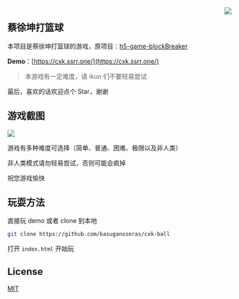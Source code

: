 <img src="https://i.imgur.com/4sJaCcI.png" align=right />

## 蔡徐坤打篮球

本项目是蔡徐坤打篮球的游戏，原项目：[h5-game-blockBreaker](https://github.com/yangyunhe369/h5-game-blockBreaker)

**Demo**：[https://cxk.ssrr.one/](https://cxk.ssrr.one/)

> 本游戏有一定难度，请 ikun 们不要轻易尝试

最后，喜欢的话欢迎点个 Star，谢谢

## 游戏截图

![](https://i.imgur.com/T6upyHW.png)

游戏有多种难度可选择（简单、普通、困难、极限以及非人类）

非人类模式请勿轻易尝试，否则可能会疯掉

祝您游戏愉快

## 玩耍方法

直接玩 demo 或者 clone 到本地
```bash
git clone https://github.com/kasuganosoras/cxk-ball
```
打开 `index.html` 开始玩

## License

[MIT](LICENSE)
